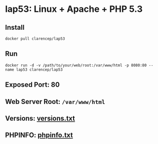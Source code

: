# lap53: Linux + Apache + PHP 5.3

## Install

```
docker pull clarencep/lap53
```

## Run 

```
docker run -d -v /path/to/your/web/root:/var/www/html -p 8080:80 --name lap53 clarencep/lap53
```

## Exposed Port: 80

## Web Server Root: `/var/www/html`

## Versions: [versions.txt](./versions.txt)

## PHPINFO: [phpinfo.txt](./phpinfo.txt)

